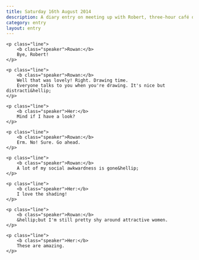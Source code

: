 ```yaml
---
title: Saturday 16th August 2014
description: A diary entry on meeting up with Robert, three-hour café drawing sessions, and feeling awkward
category: entry
layout: entry
---
```



<div class="dialogue">

    <p class="line">
        <b class="speaker">Rowan:</b>
        Bye, Robert!
    </p>

    <p class="line">
        <b class="speaker">Rowan:</b>
        Well that was lovely! Right. Drawing time.
        Everyone talks to you when you're drawing. It's nice but distracti&hellip;
    </p>

    <p class="line">
        <b class="speaker">Her:</b>
        Mind if I have a look?
    </p>

    <p class="line">
        <b class="speaker">Rowan:</b>
        Erm. No! Sure. Go ahead.
    </p>

    <p class="line">
        <b class="speaker">Rowan:</b>
        A lot of my social awkwardness is gone&hellip;
    </p>

    <p class="line">
        <b class="speaker">Her:</b>
        I love the shading!
    </p>

    <p class="line">
        <b class="speaker">Rowan:</b>
        &hellip;but I'm still pretty shy around attractive women.
    </p>

    <p class="line">
        <b class="speaker">Her:</b>
        These are amazing.
    </p>

</div>
